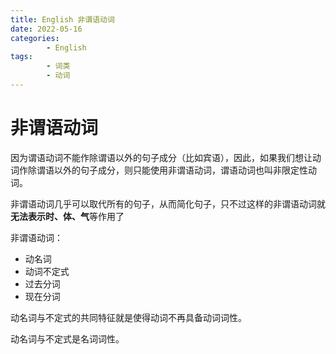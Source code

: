 ```yaml
---
title: English 非谓语动词
date: 2022-05-16
categories:
        - English
tags:
        - 词类
        - 动词
---
```


# 非谓语动词

因为谓语动词不能作除谓语以外的句子成分（比如宾语），因此，如果我们想让动词作除谓语以外的句子成分，则只能使用非谓语动词，谓语动词也叫非限定性动词。

非谓语动词几乎可以取代所有的句子，从而简化句子，只不过这样的非谓语动词就**无法表示时、体、气**等作用了

非谓语动词：

- 动名词
- 动词不定式
- 过去分词
- 现在分词

动名词与不定式的共同特征就是使得动词不再具备动词词性。

动名词与不定式是名词词性。
